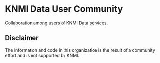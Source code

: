 # KNMI Data User Community

Collaboration among users of KNMI Data services.

## Disclaimer

The information and code in this organization is the result of a community effort and is not supported by KNMI.
